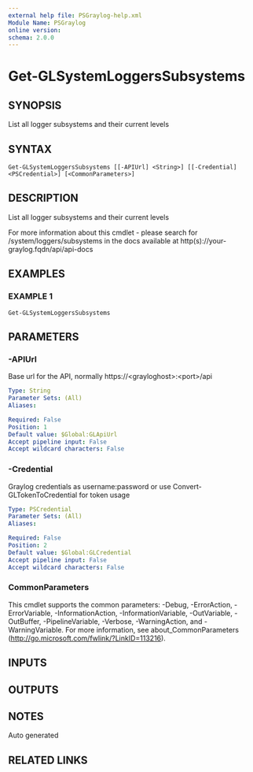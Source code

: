 ```yaml
---
external help file: PSGraylog-help.xml
Module Name: PSGraylog
online version:
schema: 2.0.0
---
```


# Get-GLSystemLoggersSubsystems

## SYNOPSIS
List all logger subsystems and their current levels

## SYNTAX

```
Get-GLSystemLoggersSubsystems [[-APIUrl] <String>] [[-Credential] <PSCredential>] [<CommonParameters>]
```

## DESCRIPTION
List all logger subsystems and their current levels


For more information about this cmdlet - please search for /system/loggers/subsystems in the docs available at http(s)://your-graylog.fqdn/api/api-docs

## EXAMPLES

### EXAMPLE 1
```
Get-GLSystemLoggersSubsystems
```

## PARAMETERS

### -APIUrl
Base url for the API, normally https://\<grayloghost\>:\<port\>/api

```yaml
Type: String
Parameter Sets: (All)
Aliases:

Required: False
Position: 1
Default value: $Global:GLApiUrl
Accept pipeline input: False
Accept wildcard characters: False
```

### -Credential
Graylog credentials as username:password or use Convert-GLTokenToCredential for token usage

```yaml
Type: PSCredential
Parameter Sets: (All)
Aliases:

Required: False
Position: 2
Default value: $Global:GLCredential
Accept pipeline input: False
Accept wildcard characters: False
```

### CommonParameters
This cmdlet supports the common parameters: -Debug, -ErrorAction, -ErrorVariable, -InformationAction, -InformationVariable, -OutVariable, -OutBuffer, -PipelineVariable, -Verbose, -WarningAction, and -WarningVariable.
For more information, see about_CommonParameters (http://go.microsoft.com/fwlink/?LinkID=113216).

## INPUTS

## OUTPUTS

## NOTES
Auto generated

## RELATED LINKS
